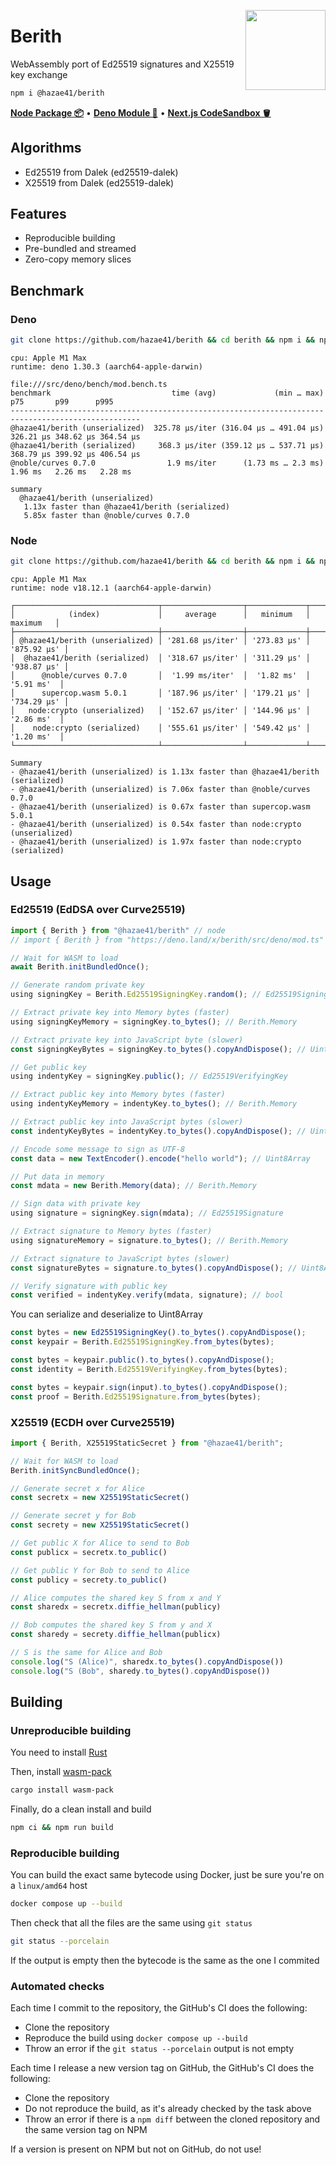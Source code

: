 <div>
  <img align="right" width="128" src="https://user-images.githubusercontent.com/4405263/216624164-ee65f3ea-0857-40ad-8423-fff8014202c1.png"/>
  <p></p>
</div>

# Berith

WebAssembly port of Ed25519 signatures and X25519 key exchange

```bash
npm i @hazae41/berith
```

[**Node Package 📦**](https://www.npmjs.com/package/@hazae41/berith) • [**Deno Module 🦖**](https://deno.land/x/berith) • [**Next.js CodeSandbox 🪣**](https://codesandbox.io/p/github/hazae41/berith-example-next)

## Algorithms
- Ed25519 from Dalek (ed25519-dalek)
- X25519 from Dalek (ed25519-dalek)

## Features
- Reproducible building
- Pre-bundled and streamed
- Zero-copy memory slices

## Benchmark

### Deno

```bash
git clone https://github.com/hazae41/berith && cd berith && npm i && npm run bench:deno
```

```
cpu: Apple M1 Max
runtime: deno 1.30.3 (aarch64-apple-darwin)

file:///src/deno/bench/mod.bench.ts
benchmark                           time (avg)             (min … max)       p75       p99      p995
---------------------------------------------------------------------- -----------------------------
@hazae41/berith (unserialized)  325.78 µs/iter (316.04 µs … 491.04 µs) 326.21 µs 348.62 µs 364.54 µs
@hazae41/berith (serialized)     368.3 µs/iter (359.12 µs … 537.71 µs) 368.79 µs 399.92 µs 406.54 µs
@noble/curves 0.7.0                1.9 ms/iter      (1.73 ms … 2.3 ms)   1.96 ms   2.26 ms   2.28 ms

summary
  @hazae41/berith (unserialized)
   1.13x faster than @hazae41/berith (serialized)
   5.85x faster than @noble/curves 0.7.0
```

### Node

```bash
git clone https://github.com/hazae41/berith && cd berith && npm i && npm run bench:node
```

```
cpu: Apple M1 Max
runtime: node v18.12.1 (aarch64-apple-darwin)

┌────────────────────────────────┬──────────────────┬─────────────┬─────────────┐
│            (index)             │     average      │   minimum   │   maximum   │
├────────────────────────────────┼──────────────────┼─────────────┼─────────────┤
│ @hazae41/berith (unserialized) │ '281.68 μs/iter' │ '273.83 μs' │ '875.92 μs' │
│  @hazae41/berith (serialized)  │ '318.67 μs/iter' │ '311.29 μs' │ '938.87 μs' │
│      @noble/curves 0.7.0       │  '1.99 ms/iter'  │  '1.82 ms'  │  '5.91 ms'  │
│      supercop.wasm 5.0.1       │ '187.96 μs/iter' │ '179.21 μs' │ '734.29 μs' │
│   node:crypto (unserialized)   │ '152.67 μs/iter' │ '144.96 μs' │  '2.86 ms'  │
│    node:crypto (serialized)    │ '555.61 μs/iter' │ '549.42 μs' │  '1.20 ms'  │
└────────────────────────────────┴──────────────────┴─────────────┴─────────────┘

Summary
- @hazae41/berith (unserialized) is 1.13x faster than @hazae41/berith (serialized)
- @hazae41/berith (unserialized) is 7.06x faster than @noble/curves 0.7.0
- @hazae41/berith (unserialized) is 0.67x faster than supercop.wasm 5.0.1
- @hazae41/berith (unserialized) is 0.54x faster than node:crypto (unserialized)
- @hazae41/berith (unserialized) is 1.97x faster than node:crypto (serialized)
```

## Usage

### Ed25519 (EdDSA over Curve25519)

```ts
import { Berith } from "@hazae41/berith" // node
// import { Berith } from "https://deno.land/x/berith/src/deno/mod.ts" // deno

// Wait for WASM to load
await Berith.initBundledOnce();

// Generate random private key
using signingKey = Berith.Ed25519SigningKey.random(); // Ed25519SigningKey

// Extract private key into Memory bytes (faster)
using signingKeyMemory = signingKey.to_bytes(); // Berith.Memory

// Extract private key into JavaScript byte (slower)
const signingKeyBytes = signingKey.to_bytes().copyAndDispose(); // Uint8Array

// Get public key
using indentyKey = signingKey.public(); // Ed25519VerifyingKey

// Extract public key into Memory bytes (faster)
using indentyKeyMemory = indentyKey.to_bytes(); // Berith.Memory

// Extract public key into JavaScript bytes (slower)
const indentyKeyBytes = indentyKey.to_bytes().copyAndDispose(); // Uint8Array

// Encode some message to sign as UTF-8
const data = new TextEncoder().encode("hello world"); // Uint8Array

// Put data in memory
const mdata = new Berith.Memory(data); // Berith.Memory

// Sign data with private key
using signature = signingKey.sign(mdata); // Ed25519Signature

// Extract signature to Memory bytes (faster)
using signatureMemory = signature.to_bytes(); // Berith.Memory

// Extract signature to JavaScript bytes (slower)
const signatureBytes = signature.to_bytes().copyAndDispose(); // Uint8Array

// Verify signature with public key
const verified = indentyKey.verify(mdata, signature); // bool
```

You can serialize and deserialize to Uint8Array

```typescript
const bytes = new Ed25519SigningKey().to_bytes().copyAndDispose();
const keypair = Berith.Ed25519SigningKey.from_bytes(bytes);
```

```typescript
const bytes = keypair.public().to_bytes().copyAndDispose();
const identity = Berith.Ed25519VerifyingKey.from_bytes(bytes);
```

```typescript
const bytes = keypair.sign(input).to_bytes().copyAndDispose();
const proof = Berith.Ed25519Signature.from_bytes(bytes);
```

### X25519 (ECDH over Curve25519)

```typescript
import { Berith, X25519StaticSecret } from "@hazae41/berith";

// Wait for WASM to load
Berith.initSyncBundledOnce();

// Generate secret x for Alice
const secretx = new X25519StaticSecret()

// Generate secret y for Bob
const secrety = new X25519StaticSecret()

// Get public X for Alice to send to Bob
const publicx = secretx.to_public()

// Get public Y for Bob to send to Alice
const publicy = secrety.to_public()

// Alice computes the shared key S from x and Y
const sharedx = secretx.diffie_hellman(publicy)

// Bob computes the shared key S from y and X
const sharedy = secrety.diffie_hellman(publicx)

// S is the same for Alice and Bob
console.log("S (Alice)", sharedx.to_bytes().copyAndDispose())
console.log("S (Bob", sharedy.to_bytes().copyAndDispose())
```

## Building

### Unreproducible building

You need to install [Rust](https://www.rust-lang.org/tools/install)

Then, install [wasm-pack](https://github.com/rustwasm/wasm-pack)

```bash
cargo install wasm-pack
```

Finally, do a clean install and build

```bash
npm ci && npm run build
```

### Reproducible building

You can build the exact same bytecode using Docker, just be sure you're on a `linux/amd64` host

```bash
docker compose up --build
```

Then check that all the files are the same using `git status`

```bash
git status --porcelain
```

If the output is empty then the bytecode is the same as the one I commited

### Automated checks

Each time I commit to the repository, the GitHub's CI does the following:
- Clone the repository
- Reproduce the build using `docker compose up --build`
- Throw an error if the `git status --porcelain` output is not empty

Each time I release a new version tag on GitHub, the GitHub's CI does the following:
- Clone the repository
- Do not reproduce the build, as it's already checked by the task above
- Throw an error if there is a `npm diff` between the cloned repository and the same version tag on NPM

If a version is present on NPM but not on GitHub, do not use!
